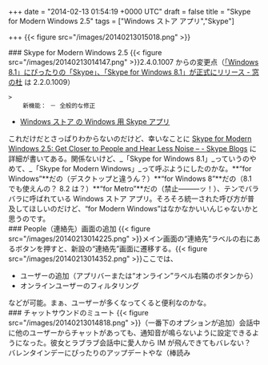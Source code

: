 
+++
date = "2014-02-13 01:54:19 +0000 UTC"
draft = false
title = "Skype for Modern Windows 2.5"
tags = ["Windows ストア アプリ","Skype"]

+++
{{< figure src="/images/20140213015018.png"  >}}<br/>


<div class="section">
    ### Skype for Modern Windows 2.5
    {{< figure src="/images/20140213014147.png"  >}}2.4.0.1007 からの変更点（<a href="http://www.forest.impress.co.jp/docs/news/20131023_620660.html">「Windows 8.1」にぴったりの「Skype」、「Skype for Windows 8.1」が正式にリリース - 窓の杜</a> は 2.2.0.1009）

    >
        新機能： － 全般的な修正

    

<ul>
<li><a href="http://apps.microsoft.com/windows/ja-JP/app/skype/5e19cc61-8994-4797-bdc7-c21263f6282b">Windows ストア の Windows 用 Skype アプリ</a></li>
</ul>これだけだとさっぱりわからないのだけど、幸いなことに <a href="http://blogs.skype.com/2014/02/12/skype-for-modern-windows-2-5-get-closer-to-people-and-hear-less-noise/">Skype for Modern Windows 2.5: Get Closer to People and Hear Less Noise – - Skype Blogs</a> に詳細が書いてある。関係ないけど、_「Skype for Windows 8.1」_っていうのやめて、_「Skype for Modern Windows」_って呼ぶようにしたのかな。**“for Windows”**だの（デスクトップと違うん？）**“for Windows 8”**だの（8.1 でも使えんの？ 8.2 は？）**“for Metro”**だの（禁止―――ッ！）、テンでバラバラに呼ばれている Windows ストア アプリ。そろそろ統一された呼び方が普及してほしいのだけど、“for Modern Windows”はなかなかいいんじゃないかと思うのです。

</div>
<div class="section">
    ### People（連絡先）画面の追加
    {{< figure src="/images/20140213014225.png"  >}}メイン画面の“連絡先”ラベルの右にあるボタンを押すと、新設の“連絡先”画面に遷移する。{{< figure src="/images/20140213014352.png"  >}}ここでは、

<ul>
<li>ユーザーの追加（アプリバーまたは“オンライン”ラベル右隣のボタンから）</li>
<li>オンラインユーザーのフィルタリング</li>
</ul>などが可能。まぁ、ユーザーが多くなってくると便利なのかな。

</div>
<div class="section">
    ### チャットサウンドのミュート
    {{< figure src="/images/20140213014818.png"  >}}（一番下のオプションが追加）会話中に他のユーザーからチャットがあっても、通知音が鳴らないように設定できるようになった。彼女とラブラブ会話中に愛人から IM が飛んできてもバレない？　バレンタインデーにぴったりのアップデートやな（棒読み

</div>

